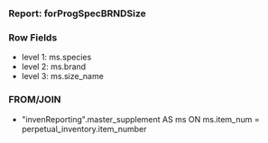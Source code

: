 ### Report: forProgSpecBRNDSize

### Row Fields

- level 1: ms.species
- level 2: ms.brand
- level 3: ms.size_name

### FROM/JOIN

- "invenReporting".master_supplement AS ms ON ms.item_num = perpetual_inventory.item_number

